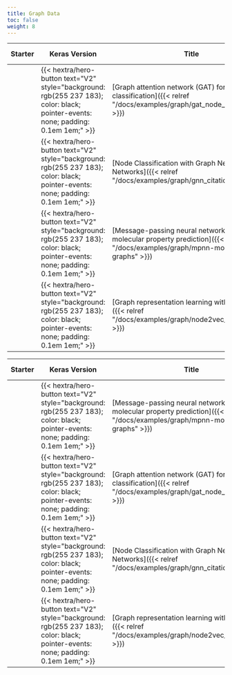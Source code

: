 ```yaml
---
title: Graph Data
toc: false
weight: 8
---
```


| Starter | Keras Version                                                                                                                      | Title                                                                                                                                  | Date Created | Last Modified |
| ------- | ---------------------------------------------------------------------------------------------------------------------------------- | -------------------------------------------------------------------------------------------------------------------------------------- | ------------ | ------------- |
|         | {{< hextra/hero-button text="V2" style="background: rgb(255 237 183); color: black; pointer-events: none; padding: 0.1em 1em;" >}} | [Graph attention network (GAT) for node classification]({{< relref "/docs/examples/graph/gat_node_classification" >}})                 | 2021/09/13   | 2021/12/26    |
|         | {{< hextra/hero-button text="V2" style="background: rgb(255 237 183); color: black; pointer-events: none; padding: 0.1em 1em;" >}} | [Node Classification with Graph Neural Networks]({{< relref "/docs/examples/graph/gnn_citations" >}})                                  | 2021/05/30   | 2021/05/30    |
|         | {{< hextra/hero-button text="V2" style="background: rgb(255 237 183); color: black; pointer-events: none; padding: 0.1em 1em;" >}} | [Message-passing neural network (MPNN) for molecular property prediction]({{< relref "/docs/examples/graph/mpnn-molecular-graphs" >}}) | 2021/08/16   | 2021/12/27    |
|         | {{< hextra/hero-button text="V2" style="background: rgb(255 237 183); color: black; pointer-events: none; padding: 0.1em 1em;" >}} | [Graph representation learning with node2vec]({{< relref "/docs/examples/graph/node2vec_movielens" >}})                                | 2021/05/15   | 2021/05/15    |

| Starter | Keras Version                                                                                                                      | Title                                                                                                                                  | Date Created | Last Modified ▼ |
| ------- | ---------------------------------------------------------------------------------------------------------------------------------- | -------------------------------------------------------------------------------------------------------------------------------------- | ------------ | --------------- |
|         | {{< hextra/hero-button text="V2" style="background: rgb(255 237 183); color: black; pointer-events: none; padding: 0.1em 1em;" >}} | [Message-passing neural network (MPNN) for molecular property prediction]({{< relref "/docs/examples/graph/mpnn-molecular-graphs" >}}) | 2021/08/16   | 2021/12/27      |
|         | {{< hextra/hero-button text="V2" style="background: rgb(255 237 183); color: black; pointer-events: none; padding: 0.1em 1em;" >}} | [Graph attention network (GAT) for node classification]({{< relref "/docs/examples/graph/gat_node_classification" >}})                 | 2021/09/13   | 2021/12/26      |
|         | {{< hextra/hero-button text="V2" style="background: rgb(255 237 183); color: black; pointer-events: none; padding: 0.1em 1em;" >}} | [Node Classification with Graph Neural Networks]({{< relref "/docs/examples/graph/gnn_citations" >}})                                  | 2021/05/30   | 2021/05/30      |
|         | {{< hextra/hero-button text="V2" style="background: rgb(255 237 183); color: black; pointer-events: none; padding: 0.1em 1em;" >}} | [Graph representation learning with node2vec]({{< relref "/docs/examples/graph/node2vec_movielens" >}})                                | 2021/05/15   | 2021/05/15      |
